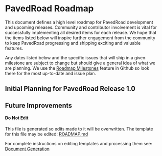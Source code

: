 # PavedRoad Roadmap

This document defines a high level roadmap for PavedRoad development
and upcoming releases.
Community and contributor involvement is vital for successfully implementing
all desired items for each release.
We hope that the items listed below will inspire further engagement from the community
to keep PavedRoad progressing and shipping exciting and valuable features.

Any dates listed below and the specific issues that will ship in a given milestone
are subject to change but should give a general idea of what we are planning.
We use the [Roadmap Milestones](https://github.com/pavedroad-io/kevlar-repo/milestones)
feature in Github so look there for the most up-to-date and issue plan.

## Initial Planning for PavedRoad Release 1.0

## Future Improvements

#### Do Not Edit
This file is generated so edits made to it will be overwritten.
The template for this file may be edited:
[ROADMAP.md](/repo-templates/oss-default/ROADMAP.md)

For complete instructions on editing templates and processing them see:
[Document Generation](/assets/README.md)
